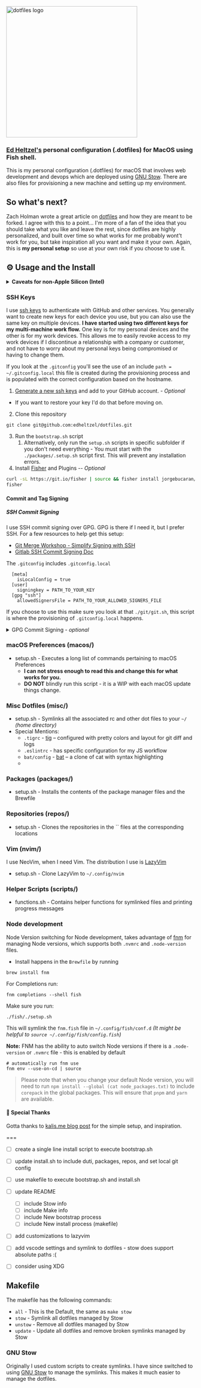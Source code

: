 <img src="_images/dotfiles-logo.png" alt="dotfiles logo" width="350">

### [Ed Heltzel's](https://github.com/edheltzel) personal configuration (.dotfiles) for MacOS using Fish shell.

This is my personal configuration (.dotfiles) for macOS that involves web development and devops which are deployed using [GNU Stow](https://www.gnu.org/software/stow/). There are also files for provisioning a new machine and setting up my environment.


## So what's next?

Zach Holman wrote a great article on [dotfiles](https://zachholman.com/2010/08/dotfiles-are-meant-to-be-forked/) and how they are meant to be forked. I agree with this to a point... I'm more of a fan of the idea that you should take what you like and leave the rest, since dotfiles are highly personalized, and built over time so what works for me probably wont't work for you, but take inspiration all you want and make it your own. Again, this is **my personal setup** so use at your own risk if you choose to use it.

## ⚙️ Usage and the Install

<details>
  <summary><strong>Caveats for non-Apple Silicon (Intel)</strong></summary>
  If you are on any version of macOS that uses AFPS, you'll need to disable the SIP.
  First check to see if SIP is enabled or not.

  ```shell
  csrutil status
  ```

  output should read:

  ```shell
  System Integrity Protection status: enabled.
  ```

  If your SIP is enabled, then follow the next steps to disable it – Assuming that you know what you're doing, here is how to turn off System Integrity Protection on your Mac.

  1. Turn off your Mac (Apple > Shut Down).
  2. Hold down Command-R and press the Power button. Keep holding Command-R until the Apple logo appears.
  3. Wait for OS X to boot into the OS X Utilities window.
  4. Choose Utilities > Terminal.
  5. Enter csrutil _disable_.
  6. Enter reboot.
  7. `csrutil status` -> should read `System Integrity Protection status: disabled.`
</details>



### SSH Keys
I use [ssh keys](https://help.github.com/articles/generating-a-new-ssh-key-and-adding-it-to-the-ssh-agent/) to authenticate with GitHub and other services. You generally want to create new keys for each device you use, but you can also use the same key on multiple devices. **I have started using two different keys for my multi-machine work flow.** One key is for my personal devices and the other is for my work devices. This allows me to easily revoke access to my work devices if I discontinue a relationship with a company or customer, and not have to worry about my personal keys being compromised or having to change them.

If you look at the `.gitconfig` you'll see the use of an include `path = ~/.gitconfig.local` this file is created during the provisioning process and is populated with the correct configuration based on the hostname.

1. [Generate a new ssh keys](https://help.github.com/articles/generating-a-new-ssh-key-and-adding-it-to-the-ssh-agent/) and add to your GitHub account. - _Optional_
  - If you want to restore your key I'd do that before moving on.

2. Clone this repository

```
git clone git@github.com:edheltzel/dotfiles.git
```

3. Run the `bootstrap.sh` script
   1. Alternatively, only run the `setup.sh` scripts in specific subfolder if you don't need everything - You must start with the `./packages/.setup.sh` script first. This will prevent any installation errors.
4. Install [Fisher](https://github.com/jorgebucaran/fisher) and Plugins -- _Optional_

```bash
curl -sL https://git.io/fisher | source && fisher install jorgebucaran/fisher
fisher
```

#### Commit and Tag Signing

##### SSH Commit Signing

I use SSH commit signing over GPG. GPG is there if I need it, but I prefer SSH. For a few resources to help get this setup:

- [Git Merge Workshop - Simplify Signing with SSH](https://github.com/git-merge-workshops/simplify-signing-with-ssh/tree/main)
- [Gitlab SSH Commit Signing Doc](https://docs.gitlab.com/ee/user/project/repository/ssh_signed_commits/)

The `.gitconfig` includes `.gitconfig.local`

```shell
  [meta]
    isLocalConfig = true
  [user]
    signingkey = PATH_TO_YOUR_KEY
  [gpg "ssh"]
    allowedSignersFile = PATH_TO_YOUR_ALLOWED_SIGNERS_FILE
```
If you choose to use this make sure you look at that `./git/git.sh`, this script is where the provisioning of `.gitconfig.local` happens.

<details>
  <summary>GPG Commit Signing - <em>optional</em></summary>

  GPG signing is set to `TRUE` by default. If you rather not enable GPG then execute: `git config --global commit.gpgsign false` and remove the GPG packages from the [Brewfile](https://github.com/edheltzel/dotfiles/blob/master/packages/Brewfile).

  [renew expired gpg](https://gist.github.com/krisleech/760213ed287ea9da85521c7c9aac1df0)

  [Generate new key and assign to global git config](https://gist.github.com/paolocarrasco/18ca8fe6e63490ae1be23e84a7039374#:~:text=It%20means%20that%20is%20not,secret%20keys%20available%20in%20GPG.)

  main take away:

  - `gpg --list-secret-keys --keyid-format=long`
  - Copy key
  - set key for your git user
    - `git config --global user.signingkey <your key>`
  - If you need help setting this up GPG:
    - follow the Github article for [Signing Commits](https://help.github.com/en/articles/signing-commits) to set up you GPG key(s).
    - I found this [GIST helpful](https://gist.github.com/cezaraugusto/2c91d141ddec026753051ffcace3f1f2)
    - To get VSCode setup follow this [article](https://dev.to/devmount/signed-git-commits-in-vs-code-36do)
  - **Please Note** if you used the [Brewfile](https://github.com/edheltzel/dotfiles/blob/master/packages/Brewfile), Cask installed the macOS [GPG Suite](https://gpgtools.org/) via `cask 'gpg-suite-no-mail'` -- _(alternatively)_ update the [Brewfile](https://github.com/edheltzel/dotfiles/blob/master/packages/Brewfile) with `cask 'gpg-suite' to include GPGMail.

</details>

### macOS Preferences (macos/)

- setup.sh - Executes a long list of commands pertaining to macOS Preferences
  - **I can not stress enough to read this and change this for what works for you.**
  - **DO NOT** blindly run this script - it is a WIP with each macOS update things change.

### Misc Dotfiles (misc/)

- setup.sh - Symlinks all the associated rc and other dot files to your `~/` _(home directory)_
- Special Mentions:
  - `.tigrc` - [tig](https://jonas.github.io/tig/) – configured with pretty colors and layout for git diff and logs
  - `.eslintrc` - has specific configuration for my JS workflow
  - `bat/config` - [bat](https://github.com/sharkdp/bat) – a clone of cat with syntax highlighting
  -

### Packages (packages/)

- setup.sh - Installs the contents of the package manager files and the Brewfile

### Repositories (repos/)

- setup.sh - Clones the repositories in the `` files at the corresponding
  locations

### Vim (nvim/)

I use NeoVim, when I need Vim. The distribution I use is [LazyVim](https://www.lazyvim.org/)

- setup.sh - Clone LazyVim to `~/.config/nvim`

### Helper Scripts (scripts/)

- functions.sh - Contains helper functions for symlinked files and printing
  progress messages
### Node development

Node Version switching for Node development, takes advantage of [fnm](https://github.com/Schniz/fnm) for managing Node versions, which supports both `.nvmrc` and `.node-version` files.

- Install happens in the `Brewfile` by running

```shell
brew install fnm
```

For Completions run:

```shell
fnm completions --shell fish
```

Make sure you run:

```shell
./fish/./setup.sh
```

This will symlink the `fnm.fish` file in `~/.config/fish/conf.d` _(It might be helpful to `source ~/.config/fish/config.fish`)_

**Note:** FNM has the ability to auto switch Node versions if there is a `.node-version` or `.nvmrc` file - this is enabled by default

```shell
# automatically run fnm use
fnm env --use-on-cd | source
```

> Please note that when you change your default Node version, you will need to run `npm install --global (cat node_packages.txt)` to include `corepack` in the global packages. This will ensure that `pnpm` and `yarn` are available.

#### 🙏 Special Thanks

Gotta thanks to [kalis.me blog post](https://kalis.me/dotfiles-automating-macos-system-configuration/) for the simple setup, and inspiration.

===

-[ ] create a single line install script to execute bootstrap.sh
-[ ] update install.sh to include duti, packages, repos, and set local git config
-[ ] use makefile to execute bootstrap.sh and install.sh
-[ ] update README
  -[ ] include Stow info
  -[ ] include Make info
  -[ ] include New bootstrap process
  -[ ] include New install process (makefile)
-[ ] add customizations to lazyvim
-[ ] add vscode settings and symlink to dotfiles - stow does support absolute paths :(
-[ ] consider using XDG


## Makefile

The makefile has the following commands:

- `all` - This is the Default, the same as `make stow`
- `stow` - Symlink all dotfiles managed by Stow
- `unstow` - Remove all dotfiles managed by Stow
- `update` - Update all dotfiles and remove broken symlinks managed by Stow


### GNU Stow

Originally I used custom scripts to create symlinks. I have since switched to using [GNU Stow](https://www.gnu.org/software/stow/) to manage the symlinks. This makes it much easier to manage the dotfiles.
